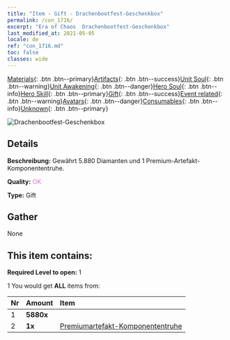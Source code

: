 ```yaml
---
title: "Item - Gift - Drachenbootfest-​Geschenkbox"
permalink: /con_1716/
excerpt: "Era of Chaos  Drachenbootfest-​Geschenkbox"
last_modified_at: 2021-05-05
locale: de
ref: "con_1716.md"
toc: false
classes: wide
---
```

 [Materials](/ItemsDE/){: .btn .btn--primary}[Artifacts](/ItemsDE/Artifacts/){: .btn .btn--success}[Unit Soul](/ItemsDE/UnitSoul/){: .btn .btn--warning}[Unit Awakening](/ItemsDE/UnitAwakening/){: .btn .btn--danger}[Hero Soul](/ItemsDE/HeroSoul/){: .btn .btn--info}[Hero Skill](/ItemsDE/HeroSkill/){: .btn .btn--primary}[Gift](/ItemsDE/Gift/){: .btn .btn--success}[Event related](/ItemsDE/Events/){: .btn .btn--warning}[Avatars](/ItemsDE/Avatars/){: .btn .btn--danger}[Consumables](/ItemsDE/Consumables/){: .btn .btn--info}[Unknown](/ItemsDE/Unknown/){: .btn .btn--primary}

 ![Drachenbootfest-​Geschenkbox](/images/t/i_907331.png)

## Details
 **Beschreibung:** Gewährt 5.880 Diamanten und 1 Premium-Artefakt-Komponententruhe.

 **Quality:** <span style="color: #DA70D6">OK</span>

 **Type:** Gift

## Gather

  None

## This item contains:

 **Required Level to open:** 1

 1 You would get **ALL** items  from:

  | Nr | Amount |     Item    |
  |:---|:-------|:------------|
  | 1 |  **5880x** | <i class="fas fa-gem"/> |  | 
  | 2 |  **1x** | [Premiumartefakt-​Komponententruhe](/ItemsDE/con_1721/) |  | 
